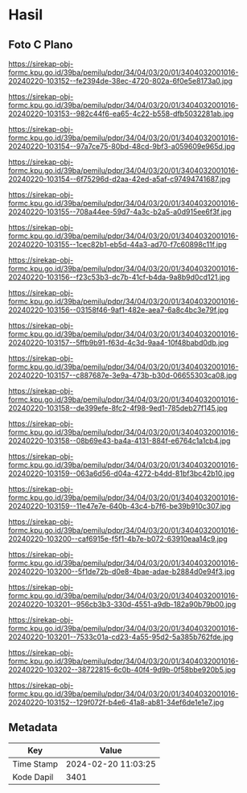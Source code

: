# Hasil

## Foto C Plano

https://sirekap-obj-formc.kpu.go.id/39ba/pemilu/pdpr/34/04/03/20/01/3404032001016-20240220-103152--fe2394de-38ec-4720-802a-6f0e5e8173a0.jpg

https://sirekap-obj-formc.kpu.go.id/39ba/pemilu/pdpr/34/04/03/20/01/3404032001016-20240220-103153--982c44f6-ea65-4c22-b558-dfb5032281ab.jpg

https://sirekap-obj-formc.kpu.go.id/39ba/pemilu/pdpr/34/04/03/20/01/3404032001016-20240220-103154--97a7ce75-80bd-48cd-9bf3-a059609e965d.jpg

https://sirekap-obj-formc.kpu.go.id/39ba/pemilu/pdpr/34/04/03/20/01/3404032001016-20240220-103154--6f75296d-d2aa-42ed-a5af-c97494741687.jpg

https://sirekap-obj-formc.kpu.go.id/39ba/pemilu/pdpr/34/04/03/20/01/3404032001016-20240220-103155--708a44ee-59d7-4a3c-b2a5-a0d915ee6f3f.jpg

https://sirekap-obj-formc.kpu.go.id/39ba/pemilu/pdpr/34/04/03/20/01/3404032001016-20240220-103155--1cec82b1-eb5d-44a3-ad70-f7c60898c11f.jpg

https://sirekap-obj-formc.kpu.go.id/39ba/pemilu/pdpr/34/04/03/20/01/3404032001016-20240220-103156--f23c53b3-dc7b-41cf-b4da-9a8b9d0cd121.jpg

https://sirekap-obj-formc.kpu.go.id/39ba/pemilu/pdpr/34/04/03/20/01/3404032001016-20240220-103156--03158f46-9af1-482e-aea7-6a8c4bc3e79f.jpg

https://sirekap-obj-formc.kpu.go.id/39ba/pemilu/pdpr/34/04/03/20/01/3404032001016-20240220-103157--5ffb9b91-f63d-4c3d-9aa4-10f48babd0db.jpg

https://sirekap-obj-formc.kpu.go.id/39ba/pemilu/pdpr/34/04/03/20/01/3404032001016-20240220-103157--c887687e-3e9a-473b-b30d-06655303ca08.jpg

https://sirekap-obj-formc.kpu.go.id/39ba/pemilu/pdpr/34/04/03/20/01/3404032001016-20240220-103158--de399efe-8fc2-4f98-9ed1-785deb27f145.jpg

https://sirekap-obj-formc.kpu.go.id/39ba/pemilu/pdpr/34/04/03/20/01/3404032001016-20240220-103158--08b69e43-ba4a-4131-884f-e6764c1a1cb4.jpg

https://sirekap-obj-formc.kpu.go.id/39ba/pemilu/pdpr/34/04/03/20/01/3404032001016-20240220-103159--063a6d56-d04a-4272-b4dd-81bf3bc42b10.jpg

https://sirekap-obj-formc.kpu.go.id/39ba/pemilu/pdpr/34/04/03/20/01/3404032001016-20240220-103159--11e47e7e-640b-43c4-b7f6-be39b910c307.jpg

https://sirekap-obj-formc.kpu.go.id/39ba/pemilu/pdpr/34/04/03/20/01/3404032001016-20240220-103200--caf6915e-f5f1-4b7e-b072-63910eaa14c9.jpg

https://sirekap-obj-formc.kpu.go.id/39ba/pemilu/pdpr/34/04/03/20/01/3404032001016-20240220-103200--5f1de72b-d0e8-4bae-adae-b2884d0e94f3.jpg

https://sirekap-obj-formc.kpu.go.id/39ba/pemilu/pdpr/34/04/03/20/01/3404032001016-20240220-103201--956cb3b3-330d-4551-a9db-182a90b79b00.jpg

https://sirekap-obj-formc.kpu.go.id/39ba/pemilu/pdpr/34/04/03/20/01/3404032001016-20240220-103201--7533c01a-cd23-4a55-95d2-5a385b762fde.jpg

https://sirekap-obj-formc.kpu.go.id/39ba/pemilu/pdpr/34/04/03/20/01/3404032001016-20240220-103202--38722815-6c0b-40f4-9d9b-0f58bbe920b5.jpg

https://sirekap-obj-formc.kpu.go.id/39ba/pemilu/pdpr/34/04/03/20/01/3404032001016-20240220-103152--129f072f-b4e6-41a8-ab81-34ef6de1e1e7.jpg


## Metadata

| Key        | Value               |
| ---------- | ------------------- |
| Time Stamp | 2024-02-20 11:03:25 |
| Kode Dapil | 3401                |



